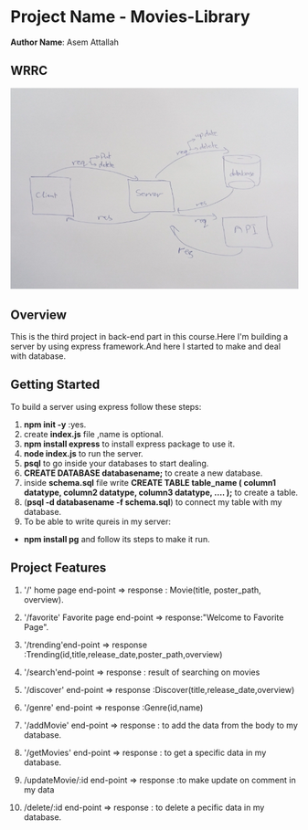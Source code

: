 
# Project Name - Movies-Library
**Author Name**: Asem Attallah

## WRRC
![WRRC](WRRC5.jpg)

## Overview
This is the third project in back-end part in this course.Here I'm building a server by using express framework.And here I started to  make and deal with database.

## Getting Started
To build a server using express follow these steps:
1. **npm init -y** :yes.
2. create **index.js** file ,name is optional.
3. **npm install express** to install express package to use it.
4. **node index.js** to run the server.
5. **psql** to go inside your databases to start dealing.
6. **CREATE DATABASE databasename;** to create a new database.
7. inside **schema.sql** file write **CREATE TABLE table_name (
    column1 datatype,
    column2 datatype,
    column3 datatype,
   ....
);** to create a table.
8. (**psql  -d databasename -f schema.sql**) to connect my table with my database.
9. To be able to write qureis in my server:
- **npm install pg** and follow its steps to make it run.


## Project Features
1. '/' home page end-point => response : Movie(title, poster_path, overview).

2. '/favorite' Favorite page end-point => response:"Welcome to Favorite Page".

3. '/trending'end-point => response :Trending(id,title,release_date,poster_path,overview)

4. '/search'end-point => response : result of searching on movies

5. '/discover' end-point => response :Discover(title,release_date,overview)

6. '/genre' end-point => response :Genre(id,name)

7. '/addMovie' end-point => response : to add the data from the body to my database. 

8. '/getMovies' end-point => response : to get a specific data in my database.

9. /updateMovie/:id end-point => response :to make update on comment in my data

10. /delete/:id end-point => response : to delete a pecific data in my database.
    
    
